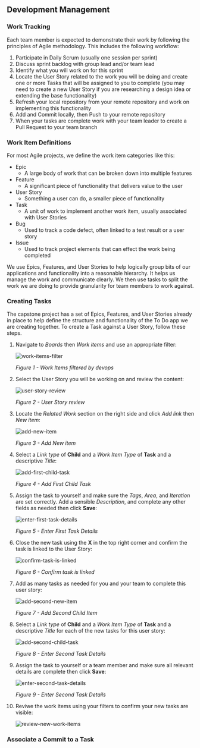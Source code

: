 ## Development Management

### Work Tracking

Each team member is expected to demonstrate their work by following the principles of Agile methodology. This includes the following workflow:

1. Participate in Daily Scrum (usually one session per sprint)
2. Discuss sprint backlog with group lead and/or team lead
3. Identify what you will work on for this sprint
4. Locate the User Story related to the work you will be doing and create one or more Tasks that will be assigned to you to complete (you may need to create a new User Story if you are researching a design idea or extending the base functionality)
5. Refresh your local repository from your remote repository and work on implementing this functionality
6. Add and Commit locally, then Push to your remote repository
7. When your tasks are complete work with your team leader to create a Pull Request to your team branch



### Work Item Definitions

For most Agile projects, we define the work item categories like this:

* Epic
  * A large body of work that can be broken down into multiple features
* Feature
  * A significant piece of functionality that delivers value to the user
* User Story
  * Something a user can do, a smaller piece of functionality
* Task
  * A unit of work to implement another work item, usually associated with User Stories
* Bug
  * Used to track a code defect, often linked to a test result or a user story
* Issue
  * Used to track project elements that can effect the work being completed

We use Epics, Features, and User Stories to help logically group bits of our applications and functionality into a reasonable hierarchy. It helps us manage the work and communicate clearly. We then use tasks to split the work we are doing to provide granularity for team members to work against.



### Creating Tasks

The capstone project has a set of Epics, Features, and User Stories already in place to help define the structure and functionality of the To Do app we are creating together. To create a Task against a User Story, follow these steps.

1. Navigate to *Boards* then *Work items* and use an appropriate filter:

   ![work-items-filter](/.attachments/development-tasks-01-work-item-filter.png)

   *Figure 1 - Work Items filtered by devops*


2. Select the User Story you will be working on and review the content:

   ![user-story-review](/.attachments/development-tasks-02-user-story-review.png)

   *Figure 2 - User Story review*


3. Locate the *Related Work* section on the right side and click *Add link* then *New item*:

   ![add-new-item](/.attachments/development-tasks-03-add-new-item.png)

   *Figure 3 - Add New item*


4. Select a *Link type* of **Child** and a *Work Item Type* of **Task** and a descriptive *Title*:

   ![add-first-child-task](/.attachments/development-tasks-04-add-first-child-task.png)

   *Figure 4 - Add First Child Task*


5. Assign the task to yourself and make sure the *Tags*, *Area*, and *Iteration* are set correctly. Add a sensible *Description*, and complete any other fields as needed then click **Save**:

   ![enter-first-task-details](/.attachments/development-tasks-05-enter-first-task-details.png)

   *Figure 5 - Enter First Task Details*


6. Close the new task using the **X** in the top right corner and confirm the task is linked to the User Story:

   ![confirm-task-is-linked](/.attachments/development-tasks-06-confirm-task-is-linked.png)

   *Figure 6 - Confirm task is linked*


7. Add as many tasks as needed for you and your team to complete this user story:

   ![add-second-new-item](/.attachments/development-tasks-07-add-second-new-item.png)

   *Figure 7 - Add Second Child Item*


8. Select a *Link type* of **Child** and a *Work Item Type* of **Task** and a descriptive *Title* for each of the new tasks for this user story:

   ![add-second-child-task](/.attachments/development-tasks-08-add-second-child-task.png)

   *Figure 8 - Enter Second Task Details*


9. Assign the task to yourself or a team member and make sure all relevant details are complete then click **Save**:

   ![enter-second-task-details](/.attachments/development-tasks-09-enter-second-task-details.png)

   *Figure 9 - Enter Second Task Details*


10. Reviwe the work items using your filters to confirm your new tasks are visible:

    ![review-new-work-items](/.attachments/development-tasks-10-review-new-work-items.png)



### Associate a Commit to a Task


